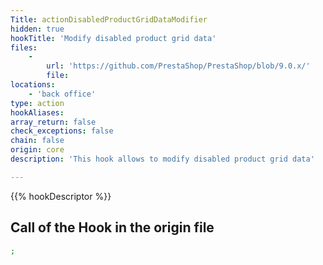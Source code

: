 ```yaml
---
Title: actionDisabledProductGridDataModifier
hidden: true
hookTitle: 'Modify disabled product grid data'
files:
    -
        url: 'https://github.com/PrestaShop/PrestaShop/blob/9.0.x/'
        file: 
locations:
    - 'back office'
type: action
hookAliases: 
array_return: false
check_exceptions: false
chain: false
origin: core
description: 'This hook allows to modify disabled product grid data'

---
```


{{% hookDescriptor %}}

## Call of the Hook in the origin file

```php
;
```
